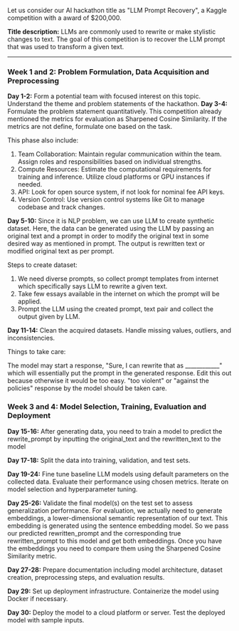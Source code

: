 Let us consider our AI hackathon title as "LLM Prompt Recovery", a Kaggle competition with a award of $200,000. 

**Title description:** LLMs are commonly used to rewrite or make stylistic changes to text. The goal of this competition is to recover the LLM prompt that was used to transform a given text.

-----

### Week 1 and 2: Problem Formulation, Data Acquisition and Preprocessing
**Day 1-2:** Form a potential team with focused interest on this topic. Understand the theme and problem statements of the hackathon. 
**Day 3-4:** Formulate the problem statement quantitatively. This competition already mentioned the metrics for evaluation as  Sharpened Cosine Similarity. If the metrics are not define, formulate one based on the task.

This phase also include: 

1. Team Collaboration: Maintain regular communication within the team. Assign roles and responsibilities based on individual strengths.
2. Compute Resources: Estimate the computational requirements for training and inference. Utilize cloud platforms or GPU instances if needed.
3. API: Look for open source system, if not look for nominal fee API keys.
4. Version Control: Use version control systems like Git to manage codebase and track changes.

**Day 5-10:** Since it is NLP problem, we can use LLM to create synthetic dataset. Here, the data can be generated using the LLM by passing an original text and a prompt in order to modify the original text in some desired way as mentioned in prompt. The output is rewritten text or modified original text as per prompt.

Steps to create dataset:
1. We need diverse prompts, so collect prompt templates from internet which specifically says LLM to rewrite a given text.
2. Take few essays available in the internet on which the prompt will be applied. 
3. Prompt the LLM using the created prompt, text pair and collect the output given by LLM. 

**Day 11-14:** Clean the acquired datasets. Handle missing values, outliers, and inconsistencies. 

Things to take care:

The model may start a response, "Sure, I can rewrite that as ____________" which will essentially put the prompt in the generated response. Edit this out because otherwise it would be too easy.
 "too violent" or "against the policies" response by the model should be taken care. 

### Week 3 and 4: Model Selection, Training, Evaluation and Deployment
**Day 15-16:** After generating data, you need to train a model to predict the rewrite_prompt by inputting the original_text and the rewritten_text to the model

**Day 17-18:** Split the data into training, validation, and test sets. 

**Day 19-24:** Fine tune baseline LLM models using default parameters on the collected data. Evaluate their performance using chosen metrics. Iterate on model selection and hyperparameter tuning.

**Day 25-26:** Validate the final model(s) on the test set to assess generalization performance.
For evaluation, we actually need to generate embeddings, a lower-dimensional semantic representation of our text. This embedding is generated using the sentence embedding model. So we pass our predicted rewritten_prompt and the corresponding true rewritten_prompt to this model and get both embeddings. Once you have the embeddings you need to compare them using the Sharpened Cosine Similarity metric.

**Day 27-28:** Prepare documentation including model architecture, dataset creation, preprocessing steps, and evaluation results.

**Day 29:** Set up deployment infrastructure. Containerize the model using Docker if necessary.

**Day 30:** Deploy the model to a cloud platform or server. Test the deployed model with sample inputs.
